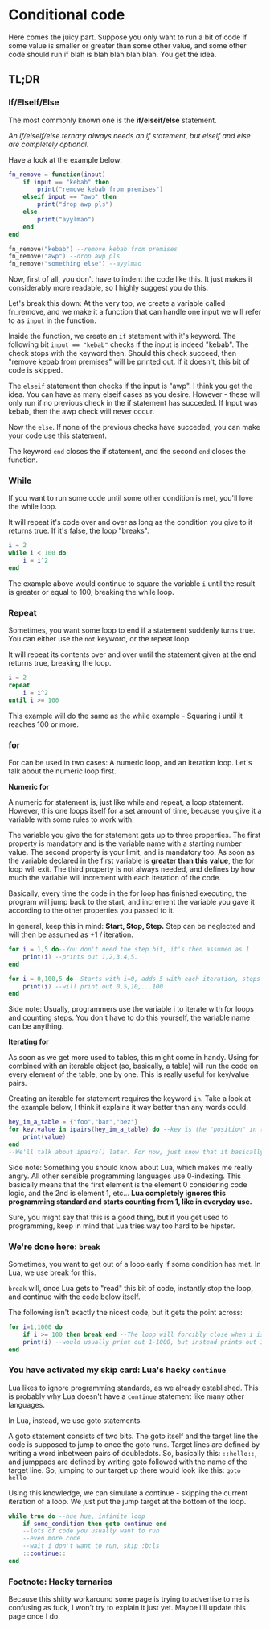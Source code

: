 # Conditional code
Here comes the juicy part. Suppose you only want to run a bit of code if some value is smaller or greater than some other value, and some other code should run if blah is blah blah blah blah. You get the idea.

## TL;DR

### If/ElseIf/Else
The most commonly known one is the **if/elseif/else** statement.

*An if/elseif/else ternary always needs an if statement, but elseif and else are completely optional.*

Have a look at the example below:

```lua
fn_remove = function(input)
    if input == "kebab" then
        print("remove kebab from premises")
    elseif input == "awp" then
        print("drop awp pls")
    else
        print("ayylmao")
    end
end

fn_remove("kebab") --remove kebab from premises
fn_remove("awp") --drop awp pls
fn_remove("something else") --ayylmao
```

Now, first of all, you don't have to indent the code like this. It just makes it considerably more readable, so I highly suggest you do this.

Let's break this down:
At the very top, we create a variable called fn_remove, and we make it a function that can handle one input we will refer to as `input` in the function.

Inside the function, we create an `if` statement with it's keyword. The following bit `input == "kebab"` checks if the input is indeed "kebab".  The check stops with the keyword then. Should this check succeed, then "remove kebab from premises" will be printed out. If it doesn't, this bit of code is skipped.

The `elseif` statement then checks if the input is "awp". I think you get the idea. You can have as many elseif cases as you desire. However - these will only run if no previous check in the if statement has succeded. If Input was kebab, then the awp check will never occur.

Now the `else`. If none of the previous checks have succeded, you can make your code use this statement.

The keyword `end` closes the if statement, and the second `end` closes the function.

### While
If you want to run some code until some other condition is met, you'll love the while loop.

It will repeat it's code over and over as long as the condition you give to it returns true. If it's false, the loop "breaks".

```lua
i = 2
while i < 100 do
    i = i^2
end
```

The example above would continue to square the variable `i` until the result is greater or equal to 100, breaking the while loop.

### Repeat
Sometimes, you want some loop to end if a statement suddenly turns true. You can either use the `not` keyword, or the repeat loop.

It will repeat its contents over and over until the statement given at the end returns true, breaking the loop.

```lua
i = 2
repeat
    i = i^2
until i >= 100
``` 
This example will do the same as the while example - Squaring i until it reaches 100 or more.

### for
For can be used in two cases: A numeric loop, and an iteration loop. Let's talk about the numeric loop first.

__Numeric for__

A numeric for statement is, just like while and repeat, a loop statement. However, this one loops itself for a set amount of time, because you give it a variable with some rules to work with.

The variable you give the for statement gets up to three properties. The first property is mandatory and is the variable name with a starting number value. The second property is your limit, and is mandatory too. As soon as the variable declared in the first variable is **greater than this value**, the for loop will exit. The third property is not always needed, and defines by how much the variable will increment with each iteration of the code.

Basically, every time the code in the for loop has finished executing, the program will jump back to the start, and increment the variable you gave it according to the other properties you passed to it.

In general, keep this in mind: **Start, Stop, Step.** Step can be neglected and will then be assumed as +1 / iteration.
```lua
for i = 1,5 do--You don't need the step bit, it's then assumed as 1
    print(i) --prints out 1,2,3,4,5.
end 

for i = 0,100,5 do--Starts with i=0, adds 5 with each iteration, stops at >100.
    print(i) --will print out 0,5,10,...100
end
```
Side note: Usually, programmers use the variable i to iterate with for loops and counting steps. You don't have to do this yourself, the variable name can be anything.

__Iterating for__

As soon as we get more used to tables, this might come in handy. Using for combined with an iterable object (so, basically, a table) will run the code on every element of the table, one by one. This is really useful for key/value pairs.

Creating an iterable for statement requires the keyword `in`. Take a look at the example below, I think it explains it way better than any words could.

```lua
hey_im_a_table = {"foo","bar","bez"}
for key,value in ipairs(hey_im_a_table) do --key is the "position" in the table. Programmers call this the index.
    print(value)
end
--We'll talk about ipairs() later. For now, just know that it basically adds an index to the table.
```

Side note: Something you should know about Lua, which makes me really angry. All other sensible programming languages use 0-indexing. This basically means that the first element is the element 0 considering code logic, and the 2nd is element 1, etc... **Lua completely ignores this programming standard and starts counting from 1, like in everyday use.**

Sure, you might say that this is a good thing, but if you get used to programming, keep in mind that Lua tries way too hard to be hipster.

### We're done here: `break`

Sometimes, you want to get out of a loop early if some condition has met. In Lua, we use break for this.

`break` will, once Lua gets to "read" this bit of code, instantly stop the loop, and continue with the code below itself.

The following isn't exactly the nicest code, but it gets the point across:
```lua
for i=1,1000 do
    if i >= 100 then break end --The loop will forcibly close when i is greater or equal to 100.
    print(i) --would usually print out 1-1000, but instead prints out 1-99.
end
```

### You have activated my skip card: Lua's hacky `continue`

Lua likes to ignore programming standards, as we already established. This is probably why Lua doesn't have a `continue` statement like many other languages. 

In Lua, instead, we use goto statements.

A goto statement consists of two bits. The goto itself and the target line the code is supposed to jump to once the goto runs.
Target lines are defined by writing a word inbetween pairs of doubledots. So, basically this: ``::hello::``, and jumppads are defined by writing goto followed with the name of the target line. So, jumping to our target up there would look like this: `goto hello`

Using this knowledge, we can simulate a continue - skipping the current iteration of a loop.
We just put the jump target at the bottom of the loop.

```lua
while true do --hue hue, infinite loop
    if some_condition then goto continue end
    --lots of code you usually want to run
    --even more code
    --wait i don't want to run, skip :b:ls
    ::continue::
end
```

### Footnote: Hacky ternaries

Because this shitty workaround some page is trying to advertise to me is confusing as fuck, I won't try to explain it just yet. Maybe i'll update this page once I do.